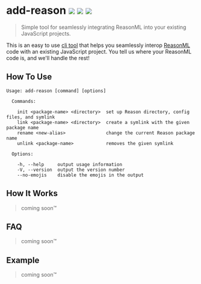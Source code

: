 # add-reason <a href="#"><img src="https://travis-ci.org/nickzuber/add-reason.svg?branch=master" /></a> <a href="#"><img src="https://img.shields.io/badge/project-active-brightgreen.svg" /></a> <a href="#"><img src="https://img.shields.io/badge/license-MIT%20Licence-blue.svg" /></a>

> Simple tool for seamlessly integrating ReasonML into your existing JavaScript projects.

This is an easy to use [cli tool](https://en.wikipedia.org/wiki/Command-line_interface) that helps you seamlessly interop [ReasonML](https://reasonml.github.io/) code with an existing JavaScript project. You tell us where your ReasonML code is, and we'll handle the rest!

## How To Use

```
Usage: add-reason [command] [options]

  Commands:

    init <package-name> <directory>  set up Reason directory, config files, and symlink
    link <package-name> <directory>  create a symlink with the given package name
    rename <new-alias>               change the current Reason package name
    unlink <package-name>            removes the given symlink

  Options:

    -h, --help     output usage information
    -V, --version  output the version number
    --no-emojis    disable the emojis in the output
```

## How It Works

> coming soon™

## FAQ

> coming soon™

## Example

> coming soon™
